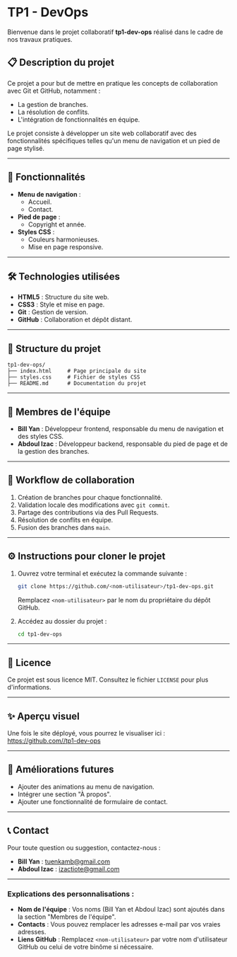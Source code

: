 # TP1 - DevOps

Bienvenue dans le projet collaboratif **tp1-dev-ops** réalisé dans le cadre de nos travaux pratiques.

## 📋 Description du projet
Ce projet a pour but de mettre en pratique les concepts de collaboration avec Git et GitHub, notamment :
- La gestion de branches.
- La résolution de conflits.
- L'intégration de fonctionnalités en équipe.

Le projet consiste à développer un site web collaboratif avec des fonctionnalités spécifiques telles qu'un menu de navigation et un pied de page stylisé.

---

## 🚀 Fonctionnalités
- **Menu de navigation** : 
  - Accueil.
  - Contact.
- **Pied de page** :
  - Copyright et année.
- **Styles CSS** :
  - Couleurs harmonieuses.
  - Mise en page responsive.

---

## 🛠️ Technologies utilisées
- **HTML5** : Structure du site web.
- **CSS3** : Style et mise en page.
- **Git** : Gestion de version.
- **GitHub** : Collaboration et dépôt distant.

---

## 📂 Structure du projet
```
tp1-dev-ops/
├── index.html     # Page principale du site
├── styles.css     # Fichier de styles CSS
├── README.md      # Documentation du projet
```

---

## 👥 Membres de l'équipe
- **Bill Yan** : Développeur frontend, responsable du menu de navigation et des styles CSS.
- **Abdoul Izac** : Développeur backend, responsable du pied de page et de la gestion des branches.

---

## 🔄 Workflow de collaboration
1. Création de branches pour chaque fonctionnalité.
2. Validation locale des modifications avec `git commit`.
3. Partage des contributions via des Pull Requests.
4. Résolution de conflits en équipe.
5. Fusion des branches dans `main`.

---

## ⚙️ Instructions pour cloner le projet
1. Ouvrez votre terminal et exécutez la commande suivante :
   ```bash
   git clone https://github.com/<nom-utilisateur>/tp1-dev-ops.git
   ```
   Remplacez `<nom-utilisateur>` par le nom du propriétaire du dépôt GitHub.

2. Accédez au dossier du projet :
   ```bash
   cd tp1-dev-ops
   ```

---

## 📄 Licence
Ce projet est sous licence MIT. Consultez le fichier `LICENSE` pour plus d'informations.

---

## ✨ Aperçu visuel
Une fois le site déployé, vous pourrez le visualiser ici :
[https://github.com/<bill yan>/tp1-dev-ops](https://github.com/<izac01>/tp1-dev-ops)

---

## 🔧 Améliorations futures
- Ajouter des animations au menu de navigation.
- Intégrer une section "À propos".
- Ajouter une fonctionnalité de formulaire de contact.

---

## 📞 Contact
Pour toute question ou suggestion, contactez-nous :
- **Bill Yan** : tuenkamb@gmail.com
- **Abdoul Izac** : izactiote@gmail.com

---

### **Explications des personnalisations :**
- **Nom de l'équipe** : Vos noms (Bill Yan et Abdoul Izac) sont ajoutés dans la section "Membres de l'équipe".
- **Contacts** : Vous pouvez remplacer les adresses e-mail par vos vraies adresses.
- **Liens GitHub** : Remplacez `<nom-utilisateur>` par votre nom d'utilisateur GitHub ou celui de votre binôme si nécessaire.
